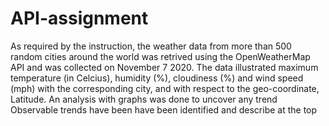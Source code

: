 # API-assignment


As required by the instruction, the weather data from more than 500 random cities around the world was retrived using the OpenWeatherMap API and was collected on November 7 2020.  The data illustrated maximum temperature (in Celcius), humidity (%), cloudiness (%) and wind speed (mph) with the corresponding city, and with respect to the geo-coordinate, Latitude.
An analysis with graphs was done to uncover any trend
Observable trends have been have been identified and describe at the top


